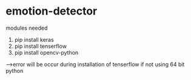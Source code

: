 # emotion-detector

modules needed 

1) pip install keras
2) pip install tenserflow
3) pip install opencv-python


-->error will be occur during installation of tenserflow if not using 64 bit python 
